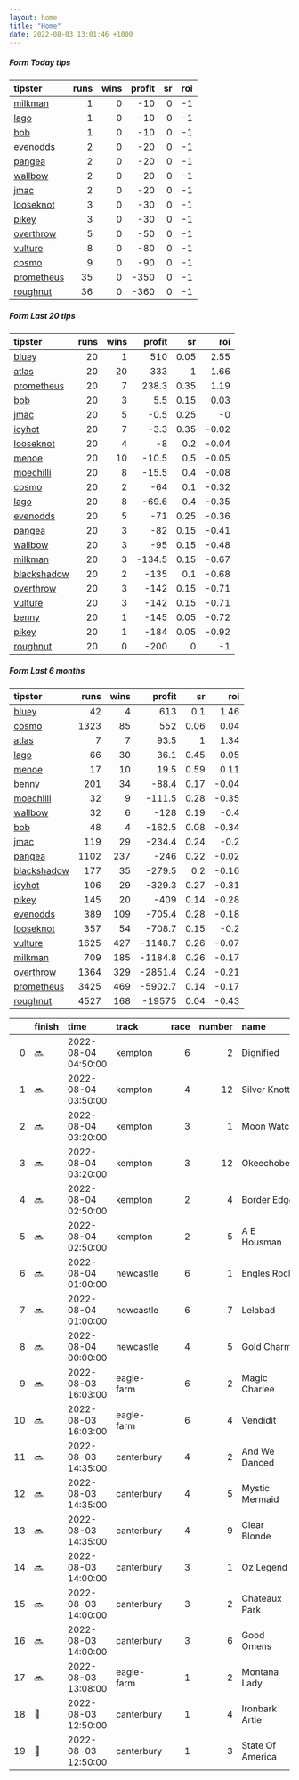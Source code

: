 ```yaml
---   
layout: home  
title: "Home"   
date: 2022-08-03 13:01:46 +1000  
---   
```



##### Form Today tips   

| tipster                                                       |   runs |   wins |   profit |   sr |   roi |
|:--------------------------------------------------------------|-------:|-------:|---------:|-----:|------:|
| [milkman](https://mrwayneo.github.io/tips/milkman.html)       |      1 |      0 |      -10 |    0 |    -1 |
| [lago](https://mrwayneo.github.io/tips/lago.html)             |      1 |      0 |      -10 |    0 |    -1 |
| [bob](https://mrwayneo.github.io/tips/bob.html)               |      1 |      0 |      -10 |    0 |    -1 |
| [evenodds](https://mrwayneo.github.io/tips/evenodds.html)     |      2 |      0 |      -20 |    0 |    -1 |
| [pangea](https://mrwayneo.github.io/tips/pangea.html)         |      2 |      0 |      -20 |    0 |    -1 |
| [wallbow](https://mrwayneo.github.io/tips/wallbow.html)       |      2 |      0 |      -20 |    0 |    -1 |
| [jmac](https://mrwayneo.github.io/tips/jmac.html)             |      2 |      0 |      -20 |    0 |    -1 |
| [looseknot](https://mrwayneo.github.io/tips/looseknot.html)   |      3 |      0 |      -30 |    0 |    -1 |
| [pikey](https://mrwayneo.github.io/tips/pikey.html)           |      3 |      0 |      -30 |    0 |    -1 |
| [overthrow](https://mrwayneo.github.io/tips/overthrow.html)   |      5 |      0 |      -50 |    0 |    -1 |
| [vulture](https://mrwayneo.github.io/tips/vulture.html)       |      8 |      0 |      -80 |    0 |    -1 |
| [cosmo](https://mrwayneo.github.io/tips/cosmo.html)           |      9 |      0 |      -90 |    0 |    -1 |
| [prometheus](https://mrwayneo.github.io/tips/prometheus.html) |     35 |      0 |     -350 |    0 |    -1 |
| [roughnut](https://mrwayneo.github.io/tips/roughnut.html)     |     36 |      0 |     -360 |    0 |    -1 |

##### Form Last 20 tips   

| tipster                                                         |   runs |   wins |   profit |   sr |   roi |
|:----------------------------------------------------------------|-------:|-------:|---------:|-----:|------:|
| [bluey](https://mrwayneo.github.io/tips/bluey.html)             |     20 |      1 |    510   | 0.05 |  2.55 |
| [atlas](https://mrwayneo.github.io/tips/atlas.html)             |     20 |     20 |    333   | 1    |  1.66 |
| [prometheus](https://mrwayneo.github.io/tips/prometheus.html)   |     20 |      7 |    238.3 | 0.35 |  1.19 |
| [bob](https://mrwayneo.github.io/tips/bob.html)                 |     20 |      3 |      5.5 | 0.15 |  0.03 |
| [jmac](https://mrwayneo.github.io/tips/jmac.html)               |     20 |      5 |     -0.5 | 0.25 | -0    |
| [icyhot](https://mrwayneo.github.io/tips/icyhot.html)           |     20 |      7 |     -3.3 | 0.35 | -0.02 |
| [looseknot](https://mrwayneo.github.io/tips/looseknot.html)     |     20 |      4 |     -8   | 0.2  | -0.04 |
| [menoe](https://mrwayneo.github.io/tips/menoe.html)             |     20 |     10 |    -10.5 | 0.5  | -0.05 |
| [moechilli](https://mrwayneo.github.io/tips/moechilli.html)     |     20 |      8 |    -15.5 | 0.4  | -0.08 |
| [cosmo](https://mrwayneo.github.io/tips/cosmo.html)             |     20 |      2 |    -64   | 0.1  | -0.32 |
| [lago](https://mrwayneo.github.io/tips/lago.html)               |     20 |      8 |    -69.6 | 0.4  | -0.35 |
| [evenodds](https://mrwayneo.github.io/tips/evenodds.html)       |     20 |      5 |    -71   | 0.25 | -0.36 |
| [pangea](https://mrwayneo.github.io/tips/pangea.html)           |     20 |      3 |    -82   | 0.15 | -0.41 |
| [wallbow](https://mrwayneo.github.io/tips/wallbow.html)         |     20 |      3 |    -95   | 0.15 | -0.48 |
| [milkman](https://mrwayneo.github.io/tips/milkman.html)         |     20 |      3 |   -134.5 | 0.15 | -0.67 |
| [blackshadow](https://mrwayneo.github.io/tips/blackshadow.html) |     20 |      2 |   -135   | 0.1  | -0.68 |
| [overthrow](https://mrwayneo.github.io/tips/overthrow.html)     |     20 |      3 |   -142   | 0.15 | -0.71 |
| [vulture](https://mrwayneo.github.io/tips/vulture.html)         |     20 |      3 |   -142   | 0.15 | -0.71 |
| [benny](https://mrwayneo.github.io/tips/benny.html)             |     20 |      1 |   -145   | 0.05 | -0.72 |
| [pikey](https://mrwayneo.github.io/tips/pikey.html)             |     20 |      1 |   -184   | 0.05 | -0.92 |
| [roughnut](https://mrwayneo.github.io/tips/roughnut.html)       |     20 |      0 |   -200   | 0    | -1    |

##### Form Last 6 months   

| tipster                                                         |   runs |   wins |   profit |   sr |   roi |
|:----------------------------------------------------------------|-------:|-------:|---------:|-----:|------:|
| [bluey](https://mrwayneo.github.io/tips/bluey.html)             |     42 |      4 |    613   | 0.1  |  1.46 |
| [cosmo](https://mrwayneo.github.io/tips/cosmo.html)             |   1323 |     85 |    552   | 0.06 |  0.04 |
| [atlas](https://mrwayneo.github.io/tips/atlas.html)             |      7 |      7 |     93.5 | 1    |  1.34 |
| [lago](https://mrwayneo.github.io/tips/lago.html)               |     66 |     30 |     36.1 | 0.45 |  0.05 |
| [menoe](https://mrwayneo.github.io/tips/menoe.html)             |     17 |     10 |     19.5 | 0.59 |  0.11 |
| [benny](https://mrwayneo.github.io/tips/benny.html)             |    201 |     34 |    -88.4 | 0.17 | -0.04 |
| [moechilli](https://mrwayneo.github.io/tips/moechilli.html)     |     32 |      9 |   -111.5 | 0.28 | -0.35 |
| [wallbow](https://mrwayneo.github.io/tips/wallbow.html)         |     32 |      6 |   -128   | 0.19 | -0.4  |
| [bob](https://mrwayneo.github.io/tips/bob.html)                 |     48 |      4 |   -162.5 | 0.08 | -0.34 |
| [jmac](https://mrwayneo.github.io/tips/jmac.html)               |    119 |     29 |   -234.4 | 0.24 | -0.2  |
| [pangea](https://mrwayneo.github.io/tips/pangea.html)           |   1102 |    237 |   -246   | 0.22 | -0.02 |
| [blackshadow](https://mrwayneo.github.io/tips/blackshadow.html) |    177 |     35 |   -279.5 | 0.2  | -0.16 |
| [icyhot](https://mrwayneo.github.io/tips/icyhot.html)           |    106 |     29 |   -329.3 | 0.27 | -0.31 |
| [pikey](https://mrwayneo.github.io/tips/pikey.html)             |    145 |     20 |   -409   | 0.14 | -0.28 |
| [evenodds](https://mrwayneo.github.io/tips/evenodds.html)       |    389 |    109 |   -705.4 | 0.28 | -0.18 |
| [looseknot](https://mrwayneo.github.io/tips/looseknot.html)     |    357 |     54 |   -708.7 | 0.15 | -0.2  |
| [vulture](https://mrwayneo.github.io/tips/vulture.html)         |   1625 |    427 |  -1148.7 | 0.26 | -0.07 |
| [milkman](https://mrwayneo.github.io/tips/milkman.html)         |    709 |    185 |  -1184.8 | 0.26 | -0.17 |
| [overthrow](https://mrwayneo.github.io/tips/overthrow.html)     |   1364 |    329 |  -2851.4 | 0.24 | -0.21 |
| [prometheus](https://mrwayneo.github.io/tips/prometheus.html)   |   3425 |    469 |  -5902.7 | 0.14 | -0.17 |
| [roughnut](https://mrwayneo.github.io/tips/roughnut.html)       |   4527 |    168 | -19575   | 0.04 | -0.43 |

|    | finish            | time                | track      |   race |   number | name             |   odds | tipster             |
|---:|:------------------|:--------------------|:-----------|-------:|---------:|:-----------------|-------:|:--------------------|
|  0 | :soon:            | 2022-08-04 04:50:00 | kempton    |      6 |        2 | Dignified        |   0    | overthrow           |
|  1 | :soon:            | 2022-08-04 03:50:00 | kempton    |      4 |       12 | Silver Knott     |   0    | overthrow           |
|  2 | :soon:            | 2022-08-04 03:20:00 | kempton    |      3 |        1 | Moon Watch       |   0    | evenodds,lago       |
|  3 | :soon:            | 2022-08-04 03:20:00 | kempton    |      3 |       12 | Okeechobee       |   0    | vulture             |
|  4 | :soon:            | 2022-08-04 02:50:00 | kempton    |      2 |        4 | Border Edge      |   2    | evenodds,overthrow  |
|  5 | :soon:            | 2022-08-04 02:50:00 | kempton    |      2 |        5 | A E Housman      |   4.4  | overthrow,looseknot |
|  6 | :soon:            | 2022-08-04 01:00:00 | newcastle  |      6 |        1 | Engles Rock      |   6    | vulture             |
|  7 | :soon:            | 2022-08-04 01:00:00 | newcastle  |      6 |        7 | Lelabad          |   3.9  | looseknot           |
|  8 | :soon:            | 2022-08-04 00:00:00 | newcastle  |      4 |        5 | Gold Charm       |   6    | looseknot           |
|  9 | :soon:            | 2022-08-03 16:03:00 | eagle-farm |      6 |        2 | Magic Charlee    |  11    | vulture,pangea      |
| 10 | :soon:            | 2022-08-03 16:03:00 | eagle-farm |      6 |        4 | Vendidit         |   4.5  | pangea              |
| 11 | :soon:            | 2022-08-03 14:35:00 | canterbury |      4 |        2 | And We Danced    |   3.2  | wallbow             |
| 12 | :soon:            | 2022-08-03 14:35:00 | canterbury |      4 |        5 | Mystic Mermaid   |   3.5  | vulture,jmac        |
| 13 | :soon:            | 2022-08-03 14:35:00 | canterbury |      4 |        9 | Clear Blonde     |  22    | pikey               |
| 14 | :soon:            | 2022-08-03 14:00:00 | canterbury |      3 |        1 | Oz Legend        |   8    | wallbow             |
| 15 | :soon:            | 2022-08-03 14:00:00 | canterbury |      3 |        2 | Chateaux Park    |   3.25 | jmac                |
| 16 | :soon:            | 2022-08-03 14:00:00 | canterbury |      3 |        6 | Good Omens       |   4.8  | pikey               |
| 17 | :soon:            | 2022-08-03 13:08:00 | eagle-farm |      1 |        2 | Montana Lady     |   3.9  | vulture             |
| 18 | :2nd_place_medal: | 2022-08-03 12:50:00 | canterbury |      1 |        4 | Ironbark Artie   |   3.3  | vulture             |
| 19 | :3rd_place_medal: | 2022-08-03 12:50:00 | canterbury |      1 |        3 | State Of America |  16    | pikey               |